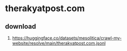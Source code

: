 # therakyatpost.com

## download

1. https://huggingface.co/datasets/mesolitica/crawl-my-website/resolve/main/therakyatpost.com.jsonl